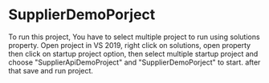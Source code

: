 # SupplierDemoPorject
To run this project, 
You have to select multiple project to run using solutions property.
Open project in VS 2019, right click on solutions, open property then click on startup project option, then select multiple startup project 
and choose "SupplierApiDemoProject" and "SupplierDemoPorject" to start. after that save and run project.
